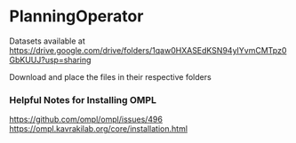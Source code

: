# PlanningOperator
Datasets available at
https://drive.google.com/drive/folders/1qaw0HXASEdKSN94yIYvmCMTpz0GbKUUJ?usp=sharing

Download and place the files in their respective folders


### Helpful Notes for Installing OMPL

https://github.com/ompl/ompl/issues/496
https://ompl.kavrakilab.org/core/installation.html
